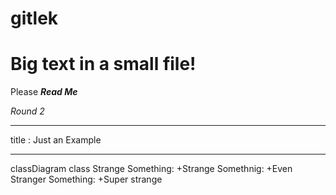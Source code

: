 # gitlek

# Big text in a small file!

Please ***Read Me***

*Round 2*

---

title : Just an Example

---

classDiagram
    class Strange
    Something: +Strange
    Somethnig: +Even Stranger
    Something: +Super strange

